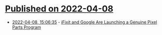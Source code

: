 # [Published on 2022-04-08](index.md)

* [2022-04-08, 15:06:35](https://news.ycombinator.com/item?id=30957977) - [iFixit and Google Are Launching a Genuine Pixel Parts Program](https://www.ifixit.com/News/58542/working-with-google)
